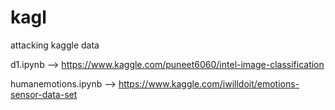 # kagl
attacking kaggle data

d1.ipynb --> https://www.kaggle.com/puneet6060/intel-image-classification


humanemotions.ipynb --> https://www.kaggle.com/iwilldoit/emotions-sensor-data-set
